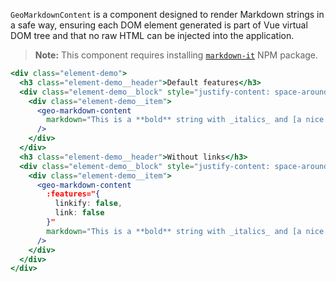 `GeoMarkdownContent` is a component designed to render Markdown strings in a
safe way, ensuring each DOM element generated is part of Vue virtual DOM tree
and that no raw HTML can be injected into the application.

> **Note:** This component requires installing
[`markdown-it`](https://www.npmjs.com/package/markdown-it) NPM package.

```jsx
<div class="element-demo">
  <h3 class="element-demo__header">Default features</h3>
  <div class="element-demo__block" style="justify-content: space-around;">
    <div class="element-demo__item">
      <geo-markdown-content
        markdown="This is a **bold** string with _italics_ and [a nice link](https://geoblink.com)"
      />
    </div>
  </div>
  <h3 class="element-demo__header">Without links</h3>
  <div class="element-demo__block" style="justify-content: space-around;">
    <div class="element-demo__item">
      <geo-markdown-content
        :features="{
          linkify: false,
          link: false
        }"
        markdown="This is a **bold** string with _italics_ and [a nice link](https://geoblink.com)"
      />
    </div>
  </div>
</div>
```
